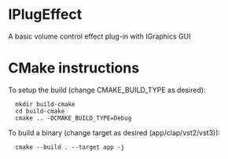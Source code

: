 # IPlugEffect
A basic volume control effect plug-in with IGraphics GUI

# CMake instructions
To setup the build (change CMAKE_BUILD_TYPE as desired):
```
  mkdir build-cmake
  cd build-cmake
  cmake .. -DCMAKE_BUILD_TYPE=Debug
```
To build a binary (change target as desired (app/clap/vst2/vst3)):
```
  cmake --build . --target app -j
```